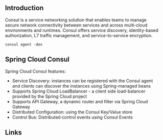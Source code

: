 ## Introduction

Consul is a service networking solution that enables teams to manage secure network connectivity between services and across multi-cloud environments and runtimes. 
Consul offers service discovery, identity-based authorization, L7 traffic management, and service-to-service encryption.

```shell
consul agent -dev
```

## Spring Cloud Consul

Spring Cloud Consul features:

- Service Discovery: instances can be registered with the Consul agent and clients can discover the instances using Spring-managed beans
- Supports Spring Cloud LoadBalancer - a client side load-balancer provided by the Spring Cloud project
- Supports API Gateway, a dynamic router and filter via Spring Cloud Gateway
- Distributed Configuration: using the Consul Key/Value store
- Control Bus: Distributed control events using Consul Events




## Links


